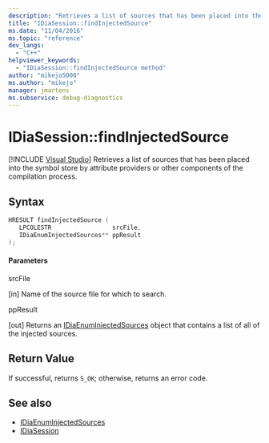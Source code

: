 ```yaml
---
description: "Retrieves a list of sources that has been placed into the symbol store by attribute providers or other components of the compilation process."
title: "IDiaSession::findInjectedSource"
ms.date: "11/04/2016"
ms.topic: "reference"
dev_langs:
  - "C++"
helpviewer_keywords:
  - "IDiaSession::findInjectedSource method"
author: "mikejo5000"
ms.author: "mikejo"
manager: jmartens
ms.subservice: debug-diagnostics
---
```

# IDiaSession::findInjectedSource

 [!INCLUDE [Visual Studio](~/includes/applies-to-version/vs-windows-only.md)]
Retrieves a list of sources that has been placed into the symbol store by attribute providers or other components of the compilation process.

## Syntax

```C++
HRESULT findInjectedSource ( 
   LPCOLESTR                 srcFile,
   IDiaEnumInjectedSources** ppResult
);
```

#### Parameters
 srcFile

[in] Name of the source file for which to search.

 ppResult

[out] Returns an [IDiaEnumInjectedSources](../../debugger/debug-interface-access/idiaenuminjectedsources.md) object that contains a list of all of the injected sources.

## Return Value
 If successful, returns `S_OK`; otherwise, returns an error code.

## See also
- [IDiaEnumInjectedSources](../../debugger/debug-interface-access/idiaenuminjectedsources.md)
- [IDiaSession](../../debugger/debug-interface-access/idiasession.md)
